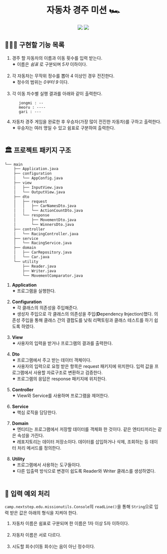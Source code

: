 <div align="center">

# 자동차 경주 미션 🏎️
<img src="https://img.shields.io/badge/java-007396?style=for-the-badge&logo=java&logoColor=white"/>
<img src="https://img.shields.io/badge/junit5-25A162?style=for-the-badge&logo=junit5&logoColor=white"/><br>

</div>

## 👩🏻‍💻 구현할 기능 목록

1. 경주 할 자동차의 이름과 이동 횟수를 입력 받는다.<br>
   ✦ 이름은 _쉼표_ 로 구분되며 _5자_ 이하이다. <br><br>
2. 각 자동차는 무작위 정수를 뽑아 4 이상인 경우 전진한다.<br>
   ✦ 정수의 범위는 _0부터 9_ 이다.<br><br>
3. 각 이동 차수별 실행 결과를 아래와 같이 출력한다.<br>
   ```
      jongmi : --
      meoru : ----
      gari : ---
   ```
4. 자동차 경주 게임을 완료한 후 우승자(가장 많이 전진한 자동차)를 구하고 출력한다.<br>
   ✦ 우승자는 여러 명일 수 있고 쉼표로 구분하여 출력한다.<br><br>


## 🏛️ 프로젝트 패키지 구조

```bash
└── main
    ├── Application.java
    ├── configuration
    │   └── AppConfig.java
    ├── view
    │   ├── InputView.java
    │   └── OutputView.java
    ├── dto
    │   ├── request
    │   │   ├── CarNamesDto.java
    │   │   └── ActionCountDto.java
    │   └── response
    │       ├── MovementDto.java
    │       └── WinnersDto.java
    ├── controller
    │   └── RacingController.java
    ├── service
    │   └── RacingService.java
    ├── domain
    │   ├── CarRepository.java
    │   └── Car.java
    └── utility
        ├── Reader.java
        ├── Writer.java
        └── MovementComparator.java
```

1. <b>Application</b><br>
   ✦ 프로그램을 실행한다.<br><br>
2. <b>Configuration</b><br>
   ✦ 각 클래스의 의존성을 주입해준다.<br>
   ✦ 생성자 주입으로 각 클래스의 의존성을 주입(<b>D</b>ependency <b>I</b>njection)했다. 
   의존성 주입을 통해 클래스 간의 결합도를 낮춰 리팩토링과 클래스 테스트를 하기 쉽도록 하였다.<br><br>
3. <b>View</b><br>
   ✦ 사용자의 입력을 받거나 프로그램의 결과를 출력한다.<br><br>
4. <b>Dto</b><br>
   ✦ 프로그램에서 주고 받는 데이터 객체이다.<br>
   ✦ 사용자의 입력으로 요청 받은 항목은 request 패키지에 위치한다. 입력 값을 프로그램에서 사용할 자료구조로 변환하고 검증한다.<br>
   ✦ 프로그램의 응답은 response 패키지에 위치한다.<br><br>
5. <b>Controller</b><br>
   ✦ View와 Service를 사용하며 프로그램을 제어한다.<br><br>
6. <b>Service</b><br>
   ✦ 핵심 로직을 담당한다.<br><br>
7. <b>Domain</b><br>
   ✦ 엔티티는 프로그램에서 저장할 데이터를 객체화 한 것이다. 같은 엔티티끼리는 같은 속성을 가진다.<br>
   ✦ 레포지토리는 데이터 저장소이다. 데이터를 삽입하거나 삭제, 조회하는 등 데이터 처리 메서드를 정의한다.<br><br>
8. <b>Utility</b><br>
   ✦ 프로그램에서 사용하는 도구들이다.<br>
   ✦ 다른 입출력 방식으로 변경이 쉽도록 Reader와 Writer 클래스를 생성하였다. <br><br>

## 🚨 입력 예외 처리
`camp.nextstep.edu.missionutils.Console`의 `readLine()`을 통해 `String`으로 입력 받은 값은 아래의 형식을 지켜야 한다.

1. 자동차 이름은 쉼표로 구분되며 한 이름은 1자 이상 5자 이하이다.<br><br>
2. 자동차 이름은 서로 다르다.<br><br>
3. 시도할 회수(이동 회수)는 음이 아닌 정수이다.<br><br>
